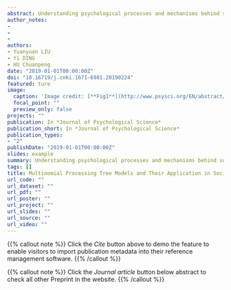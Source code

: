 ```yaml
---
abstract: Understanding psychological processes and mechanisms behind social behaviours is one of the most important goals of social psychology. Psychologists have proposed many theoretical models to explain people’s social behaviours. It is still, however, difficult to quantify the contribution of hypothesized psychological processes to a specific behaviour. Recently, social psychologist introduced multinomial processing tree (MPT) models to address this problem. MPT models, which combine knowledge from cognitive psychology, statistics, and other related disciplines, are simple and effective ways to model behavioural data. These models hypothesize that input stimuli are processed in different steps in a tree-like manner. More specifically, each stimulus is processed by a hypothetical psychological process (i.e., a node in the decision tree), which results in a binary outcome (i.e., two branches):either a behavioural response or an intermediate outcome. The intermediate outcome will be further processed by a downstream psychological process (i.e., another node) until a behavioural outcome is produced. Thus, each behavioural output links back to the stimuli through the combination of all the processes before it, such that its probability equals to the product of the probabilities of all preceding processes multiplied together. Importantly, the probabilities of all behavioural outputs from one type of stimuli sum up to one. Thus, researchers can fit these data to multiple nominal formulas and estimate the probability of each psychological process. To use MPT models, researchers first need to construct a model in which the psychological processes of the process-tree are specified. After that, researchers can fit the model with behavioural data and test the goodness-of-fit. Then, the well-fitted model and its parameters need to be validated based on theories. Only after validation, the model can be accepted as valid model of the question-of-interest, and be used to generate and test new hypotheses. Although the logic of MPT models is easy, the estimation of parameters and test of goodness-of-fit are hard to finish manually because of the massive computation involved. Several computer programs (e.g. multitree, treeBugs) have been developed to simplify the calculating procedure. These user-friendly programs make the MPT models more accessible to social psychologists. By now, MPT models have been applied in many areas of social psychology, such as attitude and stereotype. Recently, MPT models have been applied to advanced moral social behaviour:moral judgment. For instance, Gawronski et al. (2017) developed the CNI (consequence, norm, inaction preference) model based on MPT. In the CNI model, the influences of consequences, norm, and inaction preference on moral decision-making are dissociated and quantified. Therefore, researchers can examine hypotheses that previous studies on moral decision-making can not test. For example, it is possible that moral decision-making can be motivated by both utilitarian and deontological motivations, or, by neither of them. Using CNI model, Gawronski et al. (2017) tested the effect of gender, cognitive load, and trait psychopathy on moral decision-making. Given the advantages of quantifying psychological processes behind social behaviours, MPT model can serve as a useful tool for social psychologists. However, before applying MPT models to their own research question, researchers should check carefully whether or not they have clear assumptions about the psychological processes of the social behaviours they interested in. In addition, the neural correlates of assumed psychological processes in MPT models are largely unknown, so future studies may consider combining MPT models with neuroimaging techniques to explore the neural basis of psychological processes. Finally, MPT models might increase the research flexibility in how research design is carried out, which might be more likely to make false positive results. Thus, researchers should be transparent about their analysis and decision process when applying MPT model to their own research questions.
author_notes:
- 
- 
- 
authors:
- Yuanyuan LIU
- Yi DING
- HU Chuanpeng
date: "2019-01-01T00:00:00Z"
doi: "10.16719/j.cnki.1671-6981.20190224"
featured: ture
image:
  caption: 'Image credit: [**Fig1**](http://www.psysci.org/EN/abstract/abstract10313.shtml)'
  focal_point: ""
  preview_only: false
projects: ""
publication: In *Journal of Psychological Science*
publication_short: In *Journal of Psychological Science*
publication_types: 
- "2"
publishDate: "2019-01-01T00:00:00Z"
slides: example
summary: Understanding psychological processes and mechanisms behind social behaviours is one of the most important goals of social psychology. Psychologists have proposed many theoretical models to explain people’s social behaviours. It is still, however, difficult to quantify the contribution of hypothesized psychological processes to a specific behaviour. Recently, social psychologist introduced multinomial processing tree (MPT) models to address this problem.
tags: []
title: Multinomial Processing Tree Models and Their Application in Social Psychology
url_code: ""
url_dataset: ""
url_pdf: ""
url_poster: ""
url_project: ""
url_slides: ""
url_source: ""
url_video: ""
---
```


{{% callout note %}}
Click the _Cite_ button above to demo the feature to enable visitors to import publication metadata into their reference management software.
{{% /callout %}}

{{% callout note %}}
Click the _Journal article_ button below abstract to check all other Preprint in the website.
{{% /callout %}}
